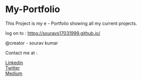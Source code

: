 # My-Portfolio
This Project is my e - Portfolio showing all my current projects.

log on to : https://souravs17031999.github.io/

@creator - sourav kumar

Contact me at :

[Linkedin](https://www.linkedin.com/in/souravkumardlboy/)    
[Twitter](https://twitter.com/souravdlboy)    
[Medium](https://medium.com/@sauravkumarsct)    
